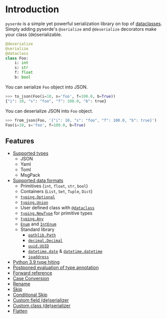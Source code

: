 # Introduction

`pyserde` is a simple yet powerful serialization library on top of [dataclasses](https://docs.python.org/3/library/dataclasses.html). Simply adding pyserde's `@serialize` and `@deserialize` decorators make your class (de)serializable.

```python
@deserialize
@serialize
@dataclass
class Foo:
    i: int
    s: str
    f: float
    b: bool
```

You can serialize `Foo` object into JSON.

```python
>>> to_json(Foo(i=10, s='foo', f=100.0, b=True))
{"i": 10, "s": "foo", "f": 100.0, "b": true}
```

You can deserialize JSON into `Foo` object.
```python
>>> from_json(Foo, '{"i": 10, "s": "foo", "f": 100.0, "b": true}')
Foo(i=10, s='foo', f=100.0, b=True)
```

## Features

- [Supported types](supported-types.md)
    - JSON
	- Yaml
	- Toml
	- MsgPack
- [Supported data formats](supported-data-formats.md)
    - Primitives (`int`, `float`, `str`, `bool`)
    - Containers (`List`, `Set`, `Tuple`, `Dict`)
    - [`typing.Optional`](https://docs.python.org/3/library/typing.html#typing.Optional)
    - [`typing.Union`](https://docs.python.org/3/library/typing.html#typing.Union)
    - User defined class with [`@dataclass`](https://docs.python.org/3/library/dataclasses.html)
    - [`typing.NewType`](https://docs.python.org/3/library/typing.html#newtype) for primitive types
    - [`typing.Any`](https://docs.python.org/3/library/typing.html#the-any-type)
    - [`Enum`](https://docs.python.org/3/library/enum.html#enum.Enum) and [`IntEnum`](https://docs.python.org/3/library/enum.html#enum.IntEnum)
    - Standard library
        - [`pathlib.Path`](https://docs.python.org/3/library/pathlib.html)
        - [`decimal.Decimal`](https://docs.python.org/3/library/decimal.html)
        - [`uuid.UUID`](https://docs.python.org/3/library/uuid.html)
        - [`datetime.date`](https://docs.python.org/3/library/datetime.html#date-objects) & [`datetime.datetime`](https://docs.python.org/3/library/datetime.html#datetime-objects)
        - [`ipaddress`](https://docs.python.org/3/library/ipaddress.html)
- [Python 3.9 type hiting](features/python3.9-type-hinting.md)
- [Postponed evaluation of type annotation](features/postponed-evaluation-of-type-annotation.md)
- [Forward reference](features/forward-reference.md)
- [Case Conversion](features/case-conversion.md)
- [Rename](features/rename.md)
- [Skip](features/skip.md)
- [Conditional Skip](features/conditional-skip.md)
- [Custom field (de)serializer](features/custom-field-serializer.md)
- [Custom class (de)serializer](features/custom-class-serializer.md)
- [Flatten](features/flatten.md)
